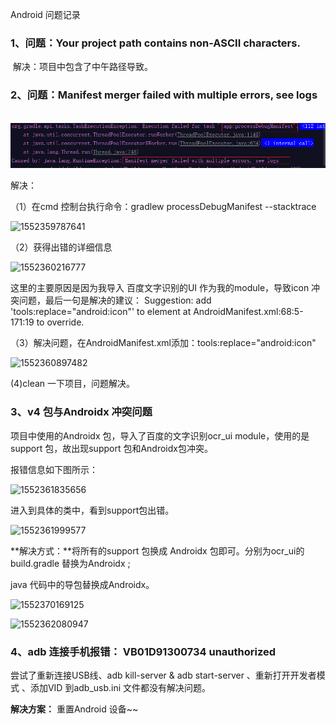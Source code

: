Android 问题记录

### 1、问题：Your project path contains non-ASCII characters.

​	 解决：项目中包含了中午路径导致。



### 2、问题：Manifest merger failed with multiple errors, see logs

​	![1552359278035](https://github.com/BrianCZY/MyBlogs/blob/gh-pages/image/1552359278035.png?raw=true)



解决：

（1）在cmd 控制台执行命令：gradlew processDebugManifest --stacktrace

![1552359787641](C:\Users\brian\AppData\Roaming\Typora\typora-user-images\1552359787641.png)

（2）获得出错的详细信息

![1552360216777](C:\Users\brian\AppData\Roaming\Typora\typora-user-images\1552360216777.png)

这里的主要原因是因为我导入 百度文字识别的UI 作为我的module，导致icon 冲突问题，最后一句是解决的建议： Suggestion: add 'tools:replace="android:icon"' to <application> element at AndroidManifest.xml:68:5-171:19 to override.

（3）解决问题，在AndroidManifest.xml添加：tools:replace="android:icon"

![1552360897482](C:\Users\brian\AppData\Roaming\Typora\typora-user-images\1552360897482.png)

(4)clean 一下项目，问题解决。



### 3、v4 包与Androidx 冲突问题

项目中使用的Androidx 包，导入了百度的文字识别ocr_ui  module，使用的是support 包，故出现support 包和Androidx包冲突。

报错信息如下图所示：

![1552361835656](C:\Users\brian\AppData\Roaming\Typora\typora-user-images\1552361835656.png)

进入到具体的类中，看到support包出错。

![1552361999577](C:\Users\brian\AppData\Roaming\Typora\typora-user-images\1552361999577.png)

**解决方式：**将所有的support 包换成 Androidx 包即可。分别为ocr_ui的build.gradle 替换为Androidx ;

java 代码中的导包替换成Androidx。



![1552370169125](C:\Users\brian\AppData\Roaming\Typora\typora-user-images\1552370169125.png)





![1552362080947](C:\Users\brian\AppData\Roaming\Typora\typora-user-images\1552362080947.png)





### 4、adb 连接手机报错： VB01D91300734   unauthorized



尝试了重新连接USB线、adb kill-server  & adb start-server 、重新打开开发者模式 、添加VID 到adb_usb.ini 文件都没有解决问题。

**解决方案：** 重置Android 设备~~













